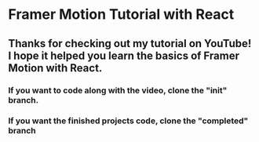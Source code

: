 # Framer Motion Tutorial with React

## Thanks for checking out my tutorial on YouTube! I hope it helped you learn the basics of Framer Motion with React.

### If you want to code along with the video, clone the "init" branch.

### If you want the finished projects code, clone the "completed" branch